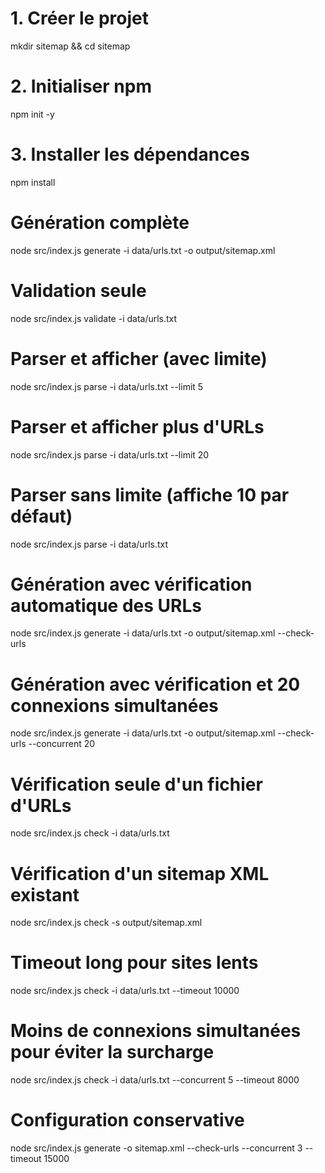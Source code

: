 # 1. Créer le projet
mkdir sitemap && cd sitemap

# 2. Initialiser npm
npm init -y

# 3. Installer les dépendances
npm install

# Génération complète
node src/index.js generate -i data/urls.txt -o output/sitemap.xml

# Validation seule
node src/index.js validate -i data/urls.txt

# Parser et afficher (avec limite)
node src/index.js parse -i data/urls.txt --limit 5

# Parser et afficher plus d'URLs
node src/index.js parse -i data/urls.txt --limit 20

# Parser sans limite (affiche 10 par défaut)
node src/index.js parse -i data/urls.txt

# Génération avec vérification automatique des URLs
node src/index.js generate -i data/urls.txt -o output/sitemap.xml --check-urls

# Génération avec vérification et 20 connexions simultanées
node src/index.js generate -i data/urls.txt -o output/sitemap.xml --check-urls --concurrent 20

# Vérification seule d'un fichier d'URLs
node src/index.js check -i data/urls.txt

# Vérification d'un sitemap XML existant
node src/index.js check -s output/sitemap.xml

# Timeout long pour sites lents
node src/index.js check -i data/urls.txt --timeout 10000

# Moins de connexions simultanées pour éviter la surcharge
node src/index.js check -i data/urls.txt --concurrent 5 --timeout 8000

# Configuration conservative
node src/index.js generate -o sitemap.xml --check-urls --concurrent 3 --timeout 15000
